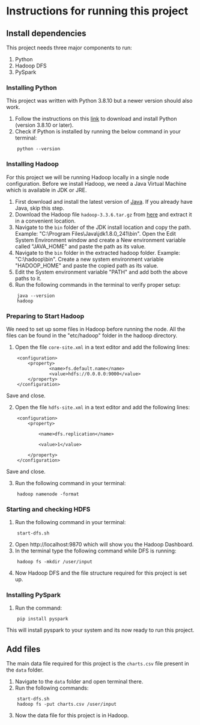 # Instructions for running this project

## Install dependencies
This project needs three major components to run:
1. Python
2. Hadoop DFS
3. PySpark

### Installing Python
This project was written with Python 3.8.10 but a newer version should also work.
1. Follow the instructions on this [link](https://www.digitalocean.com/community/tutorials/install-python-windows-10) to download and install Python (version 3.8.10 or later).
2. Check if Python is installed by running the below command in your terminal:
```
    python --version
```

### Installing Hadoop
For this project we will be running Hadoop locally in a single node configuration. Before we install Hadoop, we need a Java Virtual Machine which is available in JDK or JRE.
1. First download and install the latest version of [Java](https://www.oracle.com/java/technologies/downloads/). If you already have Java, skip this step.
2. Download the Hadoop file `hadoop-3.3.6.tar.gz` from [here](https://dlcdn.apache.org/hadoop/common/hadoop-3.3.6/) and extract it in a convenient location.
3. Navigate to the `bin` folder of the JDK install location and copy the path. Example: "C:\Program Files\Java\jdk1.8.0_241\bin". Open the Edit System Environment window and create a New environment variable called "JAVA_HOME" and paste the path as its value.
4. Navigate to the `bin` folder in the extracted hadoop folder. Example: "C:\hadoop\bin". Create a new system environment variable "HADOOP_HOME" and paste the copied path as its value.
5. Edit the System environment variable "PATH" and add both the above paths to it.
6. Run the following commands in the terminal to verify proper setup:
```
    java --version
    hadoop
```

### Preparing to Start Hadoop
We need to set up some files in Hadoop before running the node. All the files can be found in the "etc/hadoop" folder in the hadoop directory.
1. Open the file `core-site.xml` in a text editor and add the following lines:
```
    <configuration>
        <property>
                <name>fs.default.name</name>
                <value>hdfs://0.0.0.0:9000</value>
        </property>
    </configuration>

```
Save and close.

2. Open the file `hdfs-site.xml` in a text editor and add the following lines:
```
    <configuration>
        <property>

            <name>dfs.replication</name>

            <value>1</value>

        </property>
    </configuration>
```
Save and close.

3. Run the following command in your terminal:
```
    hadoop namenode -format
```

### Starting and checking HDFS
1. Run the following command in your terminal:
```
    start-dfs.sh
```
2. Open http://localhost:9870 which will show you the Hadoop Dashboard.
3. In the terminal type the following command while DFS is running:
```
    hadoop fs -mkdir /user/input
```
4. Now Hadoop DFS and the file structure required for this project is set up.

### Installing PySpark
1. Run the command:
```
    pip install pyspark
```
This will install pyspark to your system and its now ready to run this project.

## Add files
The main data file required for this project is the `charts.csv` file present in the `data` folder.
1. Navigate to the `data` folder and open terminal there.
2. Run the following commands:
```
    start-dfs.sh
    hadoop fs -put charts.csv /user/input
```
3. Now the data file for this project is in Hadoop.